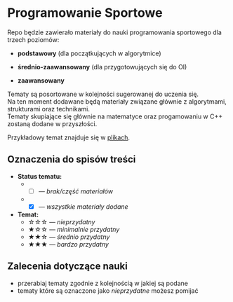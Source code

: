 # Programowanie Sportowe

Repo będzie zawierało materiały do nauki programowania sportowego dla trzech poziomów:
    
- **podstawowy** (dla początkujących w algorytmice)
    
- **średnio-zaawansowany** (dla przygotowujących się do OI)
    
- **zaawansowany**

Tematy są posortowane w kolejności sugerowanej do uczenia się.</br>
Na ten moment dodawane będą materiały związane głównie z algorytmami, strukturami oraz technikami.</br>
Tematy skupiające się głównie na matematyce oraz progamowaniu w C++ zostaną dodane w przyszłości.

Przykładowy temat znajduje się w [plikach](https://github.com/Matian37/programowanie-sportowe/tree/main/Przykladowy%20Temat).

## Oznaczenia do spisów treści
- **Status tematu:**
  - - [ ] — *brak/część materiałów*
  - - [X] — *wszystkie materiały dodane*
- **Temat:**
  - ☆☆☆ — *nieprzydatny*
  - ★☆☆ — *minimalnie przydatny*
  - ★★☆ — *średnio przydatny*
  - ★★★ — *bardzo przydatny*

## Zalecenia dotyczące nauki

* przerabiaj tematy zgodnie z kolejnością w jakiej są podane
* tematy które są oznaczone jako *nieprzydatne* możesz pomijać
